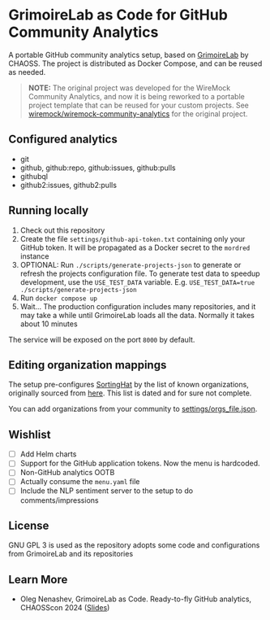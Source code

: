 # GrimoireLab as Code for GitHub Community Analytics

A portable GitHub community analytics setup,
based on [GrimoireLab](https://chaoss.github.io/grimoirelab/)
by CHAOSS.
The project is distributed as Docker Compose, and can be reused as needed.

> **NOTE:** The original project was developed for the
> WireMock Community Analytics, and now it is being reworked to a portable project template that can be reused for your custom projects.
> See [wiremock/wiremock-community-analytics](https://github.com/wiremock/wiremock-community-analytics)
> for the original project.

## Configured analytics

- git
- github, github:repo, github:issues, github:pulls
- githubql
- github2:issues, github2:pulls

## Running locally

1. Check out this repository
2. Create the file `settings/github-api-token.txt` containing only your GitHub token.
   It will be propagated as a Docker secret to the `mordred` instance
3. OPTIONAL: Run `./scripts/generate-projects-json` to generate or refresh the projects configuration file.
   To generate test data to speedup development, use the `USE_TEST_DATA` variable.
   E.g. `USE_TEST_DATA=true ./scripts/generate-projects-json`
4. Run `docker compose up`
5. Wait...
   The production configuration includes many repositories,
   and it may take a while until GrimoireLab loads all the data.
   Normally it takes about 10 minutes

The service will be exposed on the port `8000` by default.

## Editing organization mappings

The setup pre-configures [SortingHat](https://chaoss.github.io/grimoirelab-tutorial/sortinghat)
by the list of known organizations,
originally sourced from [here](https://github.com/chaoss/grimoirelab-hatstall/blob/master/docker/orgs_file.json).
This list is dated and for sure not complete.

You can add organizations from your community to [settings/orgs_file.json](settings/orgs_file.json).

## Wishlist

- [ ] Add Helm charts
- [ ] Support for the GitHub application tokens. Now the menu is hardcoded.
- [ ] Non-GitHub analytics OOTB
- [ ] Actually consume the `menu.yaml` file
- [ ] Include the NLP sentiment server to the setup to do comments/impressions

## License

GNU GPL 3 is used as the repository adopts some code and configurations from
GrimoireLab and its repositories

## Learn More

- Oleg Nenashev, GrimoireLab as Code. Ready-to-fly GitHub analytics, CHAOSScon 2024
  ([Slides](https://speakerdeck.com/onenashev/grimoirelab-as-code))
